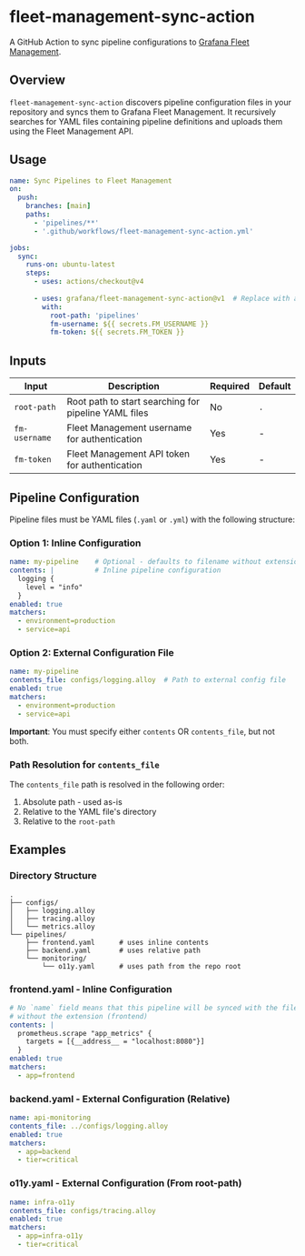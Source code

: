 # fleet-management-sync-action

A GitHub Action to sync pipeline configurations to [Grafana Fleet Management](https://grafana.com/docs/grafana-cloud/send-data/fleet-management/introduction/).

## Overview

`fleet-management-sync-action` discovers pipeline configuration files in your repository and syncs them to Grafana Fleet Management. It recursively searches for YAML files containing pipeline definitions and uploads them using the Fleet Management API.

## Usage

```yaml
name: Sync Pipelines to Fleet Management
on:
  push:
    branches: [main]
    paths:
      - 'pipelines/**'
      - '.github/workflows/fleet-management-sync-action.yml'

jobs:
  sync:
    runs-on: ubuntu-latest
    steps:
      - uses: actions/checkout@v4
      
      - uses: grafana/fleet-management-sync-action@v1  # Replace with actual version
        with:
          root-path: 'pipelines'
          fm-username: ${{ secrets.FM_USERNAME }}
          fm-token: ${{ secrets.FM_TOKEN }}
```

## Inputs

| Input | Description | Required | Default |
|-------|-------------|----------|---------|
| `root-path` | Root path to start searching for pipeline YAML files | No | `.` |
| `fm-username` | Fleet Management username for authentication | Yes | - |
| `fm-token` | Fleet Management API token for authentication | Yes | - |

## Pipeline Configuration

Pipeline files must be YAML files (`.yaml` or `.yml`) with the following structure:

### Option 1: Inline Configuration

```yaml
name: my-pipeline    # Optional - defaults to filename without extension
contents: |          # Inline pipeline configuration
  logging {
    level = "info"
  }
enabled: true
matchers:
  - environment=production
  - service=api
```

### Option 2: External Configuration File

```yaml
name: my-pipeline
contents_file: configs/logging.alloy  # Path to external config file
enabled: true
matchers:
  - environment=production
  - service=api
```

**Important**: You must specify either `contents` OR `contents_file`, but not both.

### Path Resolution for `contents_file`

The `contents_file` path is resolved in the following order:

1. Absolute path - used as-is
2. Relative to the YAML file's directory
3. Relative to the `root-path`

## Examples

### Directory Structure

```
.
├── configs/
│   ├── logging.alloy
│   ├── tracing.alloy
│   └── metrics.alloy
└── pipelines/
    ├── frontend.yaml      # uses inline contents
    ├── backend.yaml       # uses relative path
    └── monitoring/
        └── o11y.yaml      # uses path from the repo root
```

### frontend.yaml - Inline Configuration

```yaml
# No `name` field means that this pipeline will be synced with the filename
# without the extension (frontend)
contents: |
  prometheus.scrape "app_metrics" {
    targets = [{__address__ = "localhost:8080"}]
  }
enabled: true
matchers:
  - app=frontend
```

### backend.yaml - External Configuration (Relative)

```yaml
name: api-monitoring
contents_file: ../configs/logging.alloy
enabled: true
matchers:
  - app=backend
  - tier=critical
```

### o11y.yaml - External Configuration (From root-path)

```yaml
name: infra-o11y
contents_file: configs/tracing.alloy
enabled: true
matchers:
  - app=infra-o11y
  - tier=critical
```

